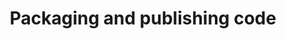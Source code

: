 ---
title: "Packaging and publishing code"
teaching: 15
exercises: 15
questions:
- "TODO"
objectives:
- "TODO"
keypoints:
- "TODO"
---